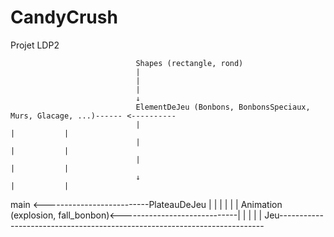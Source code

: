 # CandyCrush
Projet LDP2


                                Shapes (rectangle, rond)
                                |
                                |
                                |
                                ↓
                                ElementDeJeu (Bonbons, BonbonsSpeciaux, Murs, Glacage, ...)------ <----------
                                |                                                               |           |
                                |                                                               |           |
                                |                                                               |           |
                                ↓                                                               |           |
main <--------------------------PlateauDeJeu                                                    |           |
                                                                                                |           |
                                                                                                |           |
                                Animation (explosion, fall_bonbon)<-----------------------------|           |
                                                                                                            |
                                                                                                            |
                                                                                                            |
                                Jeu--------------------------------------------------------------------------